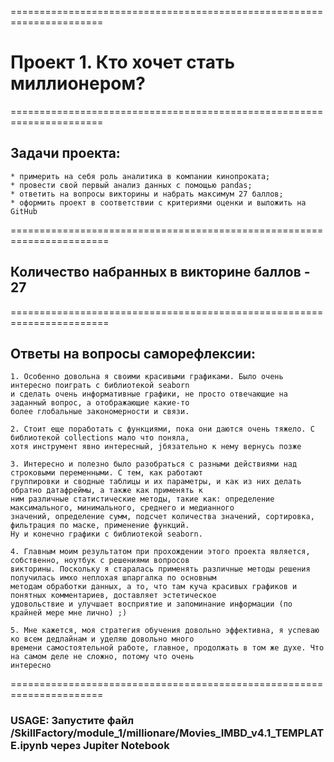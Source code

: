 ======================================================================
# Проект 1. Кто хочет стать миллионером?
======================================================================

## Задачи проекта: 
    * примерить на себя роль аналитика в компании кинопроката;
    * провести свой первый анализ данных с помощью pandas;
    * ответить на вопросы викторины и набрать максимум 27 баллов;
    * оформить проект в соответствии с критериями оценки и выложить на GitHub
    
=======================================================================    
## Количество набранных в викторине баллов - 27
=======================================================================

## Ответы на вопросы саморефлексии:

    1. Особенно довольна я своими красивыми графиками. Было очень интересно поиграть с библиотекой seaborn 
    и сделать очень информативные графики, не просто отвечающие на заданный вопрос, а отображающие какие-то 
    более глобальные закономерности и связи. 
    
    2. Стоит еще поработать с функциями, пока они даются очень тяжело. С библиотекой collections мало что поняла, 
    хотя инструмент явно интересный, jбязательно к нему вернусь позже
    
    3. Интересно и полезно было разобраться с разными действиями над строковыми переменными. С тем, как работают 
    группировки и сводные таблицы и их параметры, и как из них делать обратно датафреймы, а также как применять к 
    ним различные статистические методы, такие как: определение максимального, минимального, среднего и медианного 
    значений, определение сумм, подсчет количества значений, сортировка, фильтрация по маске, применение функций. 
    Ну и конечно графики с библиотекой seaborn.
    
    4. Главным моим результатом при прохождении этого проекта является, собственно, ноутбук с решениями вопросов 
    викторины. Поскольку я старалась применять различные методы решения получилась имхо неплохая шпаргалка по основным 
    методам обработки данных, а то, что там куча красивых графиков и понятных комментариев, доставляет эстетическое 
    удовольствие и улучшает восприятие и запоминание информации (по крайней мере мне лично) ;)
    
    5. Мне кажется, моя стратегия обучения довольно эффективна, я успеваю ко всем дедлайнам и уделяю довольно много 
    времени самостоятельной работе, главное, продолжать в том же духе. Что на самом деле не сложно, потому что очень 
    интересно
======================================================================    
    
### USAGE: Запустите файл /SkillFactory/module_1/millionare/Movies_IMBD_v4.1_TEMPLATE.ipynb через Jupiter Notebook
